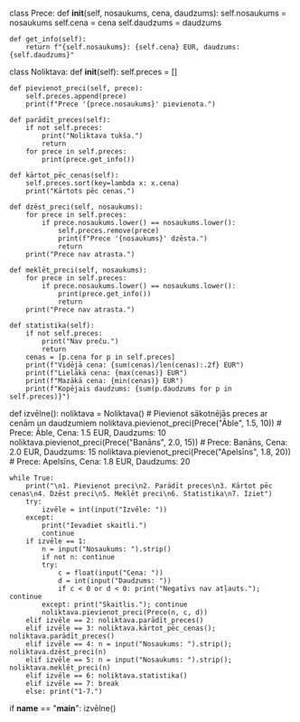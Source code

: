 class Prece:
    def __init__(self, nosaukums, cena, daudzums):
        self.nosaukums = nosaukums
        self.cena = cena
        self.daudzums = daudzums
    
    def get_info(self):
        return f"{self.nosaukums}: {self.cena} EUR, daudzums: {self.daudzums}"

class Noliktava:
    def __init__(self):
        self.preces = []
    
    def pievienot_preci(self, prece):
        self.preces.append(prece)
        print(f"Prece '{prece.nosaukums}' pievienota.")
    
    def parādīt_preces(self):
        if not self.preces:
            print("Noliktava tukša.")
            return
        for prece in self.preces:
            print(prece.get_info())
    
    def kārtot_pēc_cenas(self):
        self.preces.sort(key=lambda x: x.cena)
        print("Kārtots pēc cenas.")
    
    def dzēst_preci(self, nosaukums):
        for prece in self.preces:
            if prece.nosaukums.lower() == nosaukums.lower():
                self.preces.remove(prece)
                print(f"Prece '{nosaukums}' dzēsta.")
                return
        print("Prece nav atrasta.")
    
    def meklēt_preci(self, nosaukums):
        for prece in self.preces:
            if prece.nosaukums.lower() == nosaukums.lower():
                print(prece.get_info())
                return
        print("Prece nav atrasta.")
    
    def statistika(self):
        if not self.preces:
            print("Nav preču.")
            return
        cenas = [p.cena for p in self.preces]
        print(f"Vidējā cena: {sum(cenas)/len(cenas):.2f} EUR")
        print(f"Lielākā cena: {max(cenas)} EUR")
        print(f"Mazākā cena: {min(cenas)} EUR")
        print(f"Kopējais daudzums: {sum(p.daudzums for p in self.preces)}")

def izvēlne():
    noliktava = Noliktava()
    # Pievienot sākotnējās preces ar cenām un daudzumiem
    noliktava.pievienot_preci(Prece("Āble", 1.5, 10))  # Prece: Āble, Cena: 1.5 EUR, Daudzums: 10
    noliktava.pievienot_preci(Prece("Banāns", 2.0, 15))  # Prece: Banāns, Cena: 2.0 EUR, Daudzums: 15
    noliktava.pievienot_preci(Prece("Apelsīns", 1.8, 20))  # Prece: Apelsīns, Cena: 1.8 EUR, Daudzums: 20
    
    while True:
        print("\n1. Pievienot preci\n2. Parādīt preces\n3. Kārtot pēc cenas\n4. Dzēst preci\n5. Meklēt preci\n6. Statistika\n7. Iziet")
        try:
            izvēle = int(input("Izvēle: "))
        except:
            print("Ievadiet skaitli.")
            continue
        if izvēle == 1:
            n = input("Nosaukums: ").strip()
            if not n: continue
            try:
                c = float(input("Cena: "))
                d = int(input("Daudzums: "))
                if c < 0 or d < 0: print("Negatīvs nav atļauts."); continue
            except: print("Skaitlis."); continue
            noliktava.pievienot_preci(Prece(n, c, d))
        elif izvēle == 2: noliktava.parādīt_preces()
        elif izvēle == 3: noliktava.kārtot_pēc_cenas(); noliktava.parādīt_preces()
        elif izvēle == 4: n = input("Nosaukums: ").strip(); noliktava.dzēst_preci(n)
        elif izvēle == 5: n = input("Nosaukums: ").strip(); noliktava.meklēt_preci(n)
        elif izvēle == 6: noliktava.statistika()
        elif izvēle == 7: break
        else: print("1-7.")

if __name__ == "__main__":
    izvēlne()
